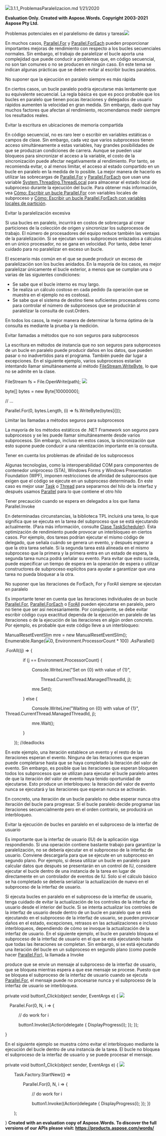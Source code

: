 ﻿![](1.1.1\_ProblemasParalelizacion.001.png)3.1.1\_ProblemasParalelizacion.md 1/21/2020

**Evaluation Only. Created with Aspose.Words. Copyright 2003-2021 Aspose Pty Ltd.**

Problemas potenciales en el paralelismo de datos y tareas![](1.1.1\_ProblemasParalelizacion.002.png)

En muchos casos, [Parallel.For](https://docs.microsoft.com/es-es/dotnet/api/system.threading.tasks.parallel.for) y [Parallel.ForEach](https://docs.microsoft.com/es-es/dotnet/api/system.threading.tasks.parallel.foreach) pueden proporcionar importantes mejoras de rendimiento con respecto a los bucles secuenciales normales. Sin embargo, el trabajo de paralelizar el bucle aporta una complejidad que puede conducir a problemas que, en código secuencial, no son tan comunes o no se producen en ningún caso. En este tema se indican algunas prácticas que se deben evitar al escribir bucles paralelos.

No suponer que la ejecución en paralelo siempre es más rápida

En ciertos casos, un bucle paralelo podría ejecutarse más lentamente que su equivalente secuencial. La regla básica es que es poco probable que los bucles en paralelo que tienen pocas iteraciones y delegados de usuario rápidos aumenten la velocidad en gran medida. Sin embargo, dado que hay muchos factores que afectan al rendimiento, recomendamos medir siempre los resultados reales.

Evitar la escritura en ubicaciones de memoria compartida

En código secuencial, no es raro leer o escribir en variables estáticas o campos de clase. Sin embargo, cada vez que varios subprocesos tienen acceso simultáneamente a estas variables, hay grandes posibilidades de que se produzcan condiciones de carrera. Aunque se pueden usar bloqueos para sincronizar el acceso a la variable, el costo de la sincronización puede afectar negativamente al rendimiento. Por tanto, se recomienda evitar, o al menos limitar, el acceso al estado compartido en un bucle en paralelo en la medida de lo posible. La mejor manera de hacerlo es utilizar las sobrecargas de [Parallel.For](https://docs.microsoft.com/es-es/dotnet/api/system.threading.tasks.parallel.for) y [Parallel.ForEach](https://docs.microsoft.com/es-es/dotnet/api/system.threading.tasks.parallel.foreach) que usan una variable [System.Threading.ThreadLocal](https://docs.microsoft.com/es-es/dotnet/api/system.threading.threadlocal-1) para almacenar el estado local de subproceso durante la ejecución del bucle. Para obtener más información, vea [Cómo: Escribir un bucle Parallel.For](https://docs.microsoft.com/es-es/dotnet/standard/parallel-programming/how-to-write-a-parallel-for-loop-with-thread-local-variables) con variables locales de subproceso y [Cómo: Escribir un bucle Parallel.ForEach con variables locales de partición](https://docs.microsoft.com/es-es/dotnet/standard/parallel-programming/how-to-write-a-parallel-foreach-loop-with-partition-local-variables).

Evitar la paralelización excesiva

Si usa bucles en paralelo, incurrirá en costos de sobrecarga al crear particiones de la colección de origen y sincronizar los subprocesos de trabajo. El número de procesadores del equipo reduce también las ventajas de la paralelización. Si se ejecutan varios subprocesos enlazados a cálculos en un único procesador, no se gana en velocidad. Por tanto, debe tener cuidado para no paralelizar en exceso un bucle.

El escenario más común en el que se puede producir un exceso de paralelización son los bucles anidados. En la mayoría de los casos, es mejor paralelizar únicamente el bucle exterior, a menos que se cumplan una o varias de las siguientes condiciones:

- Se sabe que el bucle interno es muy largo.
- Se realiza un cálculo costoso en cada pedido (la operación que se muestra en el ejemplo no es costosa).
- Se sabe que el sistema de destino tiene suficientes procesadores como para controlar el número de subprocesos que se producirán al paralelizar la consulta de cust.Orders.

En todos los casos, la mejor manera de determinar la forma óptima de la consulta es mediante la prueba y la medición.

Evitar llamadas a métodos que no son seguros para subprocesos

La escritura en métodos de instancia que no son seguros para subprocesos de un bucle en paralelo puede producir daños en los datos, que pueden pasar o no inadvertidos para el programa. También puede dar lugar a excepciones. En el siguiente ejemplo, varios subprocesos estarían intentando llamar simultáneamente al método [FileStream.WriteByte](https://docs.microsoft.com/es-es/dotnet/api/system.io.filestream.writebyte), lo que no se admite en la clase.

FileStream fs = File.OpenWrite(path); ![](1.1.1\_ProblemasParalelizacion.003.png)

byte[] bytes = new Byte[10000000]; 

// ... 

Parallel.For(0, bytes.Length, (i) => fs.WriteByte(bytes[i])); 

Limitar las llamadas a métodos seguros para subprocesos

La mayoría de los métodos estáticos de .NET Framework son seguros para subprocesos y se les puede llamar simultáneamente desde varios subprocesos. Sin embargo, incluso en estos casos, la sincronización que esto supone puede conducir a una ralentización importante en la consulta.

Tener en cuenta los problemas de afinidad de los subprocesos

Algunas tecnologías, como la interoperabilidad COM para componentes de contenedor uniproceso (STA), Windows Forms y Windows Presentation Foundation (WPF), imponen restricciones de afinidad de subprocesos que exigen que el código se ejecute en un subproceso determinado. En este caso es mejor usar [Task](https://docs.microsoft.com/es-es/dotnet/api/system.threading.tasks.task?view=netframework-4.8) o [Thread](https://docs.microsoft.com/es-es/dotnet/api/system.threading.thread?view=netframework-4.8) para separarnos del hilo de la interfaz y después usamos [Parallel](https://docs.microsoft.com/es-es/dotnet/api/system.threading.tasks.parallel?view=netframework-4.8) para lo que contiene el otro hilo

Tener precaución cuando se espera en delegados a los que llama Parallel.Invoke

En determinadas circunstancias, la biblioteca TPL incluirá una tarea, lo que significa que se ejecuta en la tarea del subproceso que se está ejecutando actualmente. (Para más información, consulte [Clase TaskScheduler](xref:System.Threading.Tasks.TaskScheduler)). Esta optimización de rendimiento puede provocar un interbloqueo en ciertos casos. Por ejemplo, dos tareas podrían ejecutar el mismo código de delegado, que señala cuándo se genera un evento, y después esperar a que la otra tarea señale. Si la segunda tarea está alineada en el mismo subproceso que la primera y la primera entra en un estado de espera, la segunda tarea nunca podrá señalar su evento. Para evitar que esto suceda, puede especificar un tiempo de espera en la operación de espera o utilizar constructores de subproceso explícitos para ayudar a garantizar que una tarea no pueda bloquear a la otra.

No suponer que las iteraciones de ForEach, For y ForAll siempre se ejecutan en paralelo

Es importante tener en cuenta que las iteraciones individuales de un bucle [Parallel.For](https://docs.microsoft.com/es-es/dotnet/api/system.threading.tasks.parallel.for), [Parallel.ForEach](https://docs.microsoft.com/es-es/dotnet/api/system.threading.tasks.parallel.foreach) o [ForAll](https://docs.microsoft.com/es-es/dotnet/api/system.linq.parallelenumerable.forall?view=netframework-4.8#System_Linq_ParallelEnumerable_ForAll__1_System_Linq_ParallelQuery___0__System_Action___0__) pueden ejecutarse en paralelo, pero no tiene que ser así necesariamente. Por consiguiente, se debe evitar escribir código cuya exactitud dependa de la ejecución en paralelo de las iteraciones o de la ejecución de las iteraciones en algún orden concreto. Por ejemplo, es probable que este código lleve a un interbloqueo:

ManualResetEventSlim mre = new ManualResetEventSlim(); Enumerable.Range(![](1.1.1\_ProblemasParalelizacion.004.png)0, Environment.ProcessorCount \* 100) .AsParallel() 

.ForAll((j) => { 

`        `if (j == Environment.ProcessorCount) { 

`            `Console.WriteLine("Set on {0} with value of {1}", 

`                `Thread.CurrentThread.ManagedThreadId, j); 

`            `mre.Set(); 

`        `} else { 

`            `Console.WriteLine("Waiting on {0} with value of {1}",                 Thread.CurrentThread.ManagedThreadId, j); 

`            `mre.Wait(); 

`        `} 

`    `}); //deadlocks

En este ejemplo, una iteración establece un evento y el resto de las iteraciones esperan el evento. Ninguna de las iteraciones que esperan puede completarse hasta que se haya completado la iteración del valor de evento. Sin embargo, es posible que las iteraciones que esperan bloqueen todos los subprocesos que se utilizan para ejecutar el bucle paralelo antes de que la iteración del valor de evento haya tenido oportunidad de ejecutarse. Esto produce un interbloqueo: la iteración del valor de evento nunca se ejecutará y las iteraciones que esperan nunca se activarán.

En concreto, una iteración de un bucle paralelo no debe esperar nunca otra iteración del bucle para progresar. Si el bucle paralelo decide programar las iteraciones secuencialmente pero en el orden contrario, se producirá un interbloqueo.

Evitar la ejecución de bucles en paralelo en el subproceso de la interfaz de usuario

Es importante que la interfaz de usuario (IU) de la aplicación siga respondiendo. Si una operación contiene bastante trabajo para garantizar la paralelización, no se debería ejecutar en el subproceso de la interfaz de usuario. Conviene descargarla para que se ejecute en un subproceso en segundo plano. Por ejemplo, si desea utilizar un bucle en paralelo para calcular datos que después se presentarán en un control de IU, considere ejecutar el bucle dentro de una instancia de la tarea en lugar de directamente en un controlador de eventos de IU. Solo si el cálculo básico se ha completado se debería serializar la actualización de nuevo en el subproceso de la interfaz de usuario.

Si ejecuta bucles en paralelo en el subproceso de la interfaz de usuario, tenga cuidado de evitar la actualización de los controles de la interfaz de usuario desde el interior del bucle. Si se intenta actualizar los controles de la interfaz de usuario desde dentro de un bucle en paralelo que se está ejecutando en el subproceso de la interfaz de usuario, se pueden provocar daños en el estado, excepciones, retrasos en las actualizaciones e incluso interbloqueos, dependiendo de cómo se invoque la actualización de la interfaz de usuario. En el siguiente ejemplo, el bucle en paralelo bloquea el subproceso de la interfaz de usuario en el que se está ejecutando hasta que todas las iteraciones se completan. Sin embargo, si se está ejecutando una iteración del bucle en un subproceso en segundo plano (como puede hacer [Parallel.For](https://docs.microsoft.com/es-es/dotnet/api/system.threading.tasks.parallel.for)), la llamada a Invoke

produce que se envíe un mensaje al subproceso de la interfaz de usuario, que se bloquea mientras espera a que ese mensaje se procese. Puesto que se bloquea el subproceso de la interfaz de usuario cuando se ejecuta [Parallel.For](https://docs.microsoft.com/es-es/dotnet/api/system.threading.tasks.parallel.for), el mensaje puede no procesarse nunca y el subproceso de la interfaz de usuario se interbloquea.

private void button1\_Click(object sender, EventArgs e) { ![](1.1.1\_ProblemasParalelizacion.005.png)

`  `Parallel.For(0, N, i => { 

`      `// do work for i 

`      `button1.Invoke((Action)delegate { DisplayProgress(i); });   }); 

} 

En el siguiente ejemplo se muestra cómo evitar el interbloqueo mediante la ejecución del bucle dentro de una instancia de la tarea. El bucle no bloquea el subproceso de la interfaz de usuario y se puede procesar el mensaje.

private void button1\_Click(object sender, EventArgs e) { ![](1.1.1\_ProblemasParalelizacion.006.png)

`    `Task.Factory.StartNew(() => 

`        `Parallel.For(0, N, i => { 

`            `// do work for i 

`            `button1.Invoke((Action)delegate { DisplayProgress(i); });         }) 

`    `); 

} 
**Created with an evaluation copy of Aspose.Words. To discover the full versions of our APIs please visit: https://products.aspose.com/words/**
